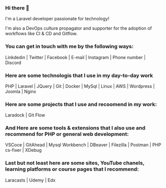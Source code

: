 ### Hi there 👋

I'm a Laravel developer passionate for technology!

I'm also a DevOps culture propagator and supporter for the adoption of workflows like CI & CD and Gitflow.

### You can get in touch with me by the following ways:

Linkdedin | Twitter | Facebook | E-mail | Instagram | Phone number | Discord

### Here are some technologis that I use in my day-to-day work

PHP | Laravel | JQuery | Git | Docker | MySql | Linux | AWS | Wordpress | Joomla | Nginx 

### Here are some projects that I use and recoomend in my work:

Laradock | Git Flow

### And Here are some tools & extensions that I also use and recommend for PHP or general web development:

VSCoce | GitAhead | Mysql Workbench | DBeaver | Filezilla | Postman | PHP cs-fixer | XDebug

### Last but not least here are some sites, YouTube chanels, learning platforms or course pages that I recommend:

Laracasts | Udemy | Edx

